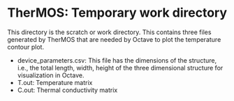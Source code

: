 # TherMOS: Temporary work directory

This directory is the scratch or work directory. This contains three files
generated by TherMOS that are needed by Octave to plot the temperature contour plot.

- device_parameters.csv: This file has the dimensions of the structure, i.e., the total length, width, height of the three dimensional structure for visualization in Octave. 
- T.out: Temperature matrix
- C.out: Thermal conductivity matrix
